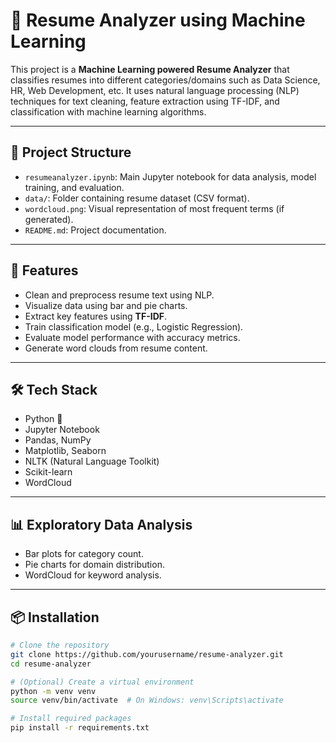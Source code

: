 # 🤖 Resume Analyzer using Machine Learning

This project is a **Machine Learning powered Resume Analyzer** that classifies resumes into different categories/domains such as Data Science, HR, Web Development, etc. It uses natural language processing (NLP) techniques for text cleaning, feature extraction using TF-IDF, and classification with machine learning algorithms.

---

## 📁 Project Structure

- `resumeanalyzer.ipynb`: Main Jupyter notebook for data analysis, model training, and evaluation.
- `data/`: Folder containing resume dataset (CSV format).
- `wordcloud.png`: Visual representation of most frequent terms (if generated).
- `README.md`: Project documentation.

---

## 🚀 Features

- Clean and preprocess resume text using NLP.
- Visualize data using bar and pie charts.
- Extract key features using **TF-IDF**.
- Train classification model (e.g., Logistic Regression).
- Evaluate model performance with accuracy metrics.
- Generate word clouds from resume content.

---

## 🛠️ Tech Stack

- Python 🐍
- Jupyter Notebook
- Pandas, NumPy
- Matplotlib, Seaborn
- NLTK (Natural Language Toolkit)
- Scikit-learn
- WordCloud

---

## 📊 Exploratory Data Analysis

- Bar plots for category count.
- Pie charts for domain distribution.
- WordCloud for keyword analysis.

---

## 📦 Installation

```bash
# Clone the repository
git clone https://github.com/yourusername/resume-analyzer.git
cd resume-analyzer

# (Optional) Create a virtual environment
python -m venv venv
source venv/bin/activate  # On Windows: venv\Scripts\activate

# Install required packages
pip install -r requirements.txt
